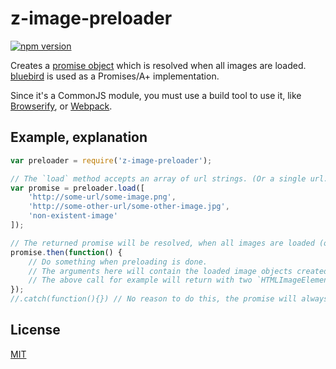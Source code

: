 # z-image-preloader
[![npm version](https://badge.fury.io/js/z-image-preloader.svg)](http://badge.fury.io/js/z-image-preloader)

Creates a [promise object](https://promisesaplus.com/) which is resolved when
all images are loaded. [bluebird](bluebirdjs.com) is used as a Promises/A+ implementation.

Since it's a CommonJS module, you must use a build tool to use it, like [Browserify](http://browserify.org/), or [Webpack](http://webpack.github.io/).

## Example, explanation

```js
var preloader = require('z-image-preloader');

// The `load` method accepts an array of url strings. (Or a single url.)
var promise = preloader.load([
    'http://some-url/some-image.png',
    'http://some-other-url/some-other-image.jpg',
    'non-existent-image'
]);

// The returned promise will be resolved, when all images are loaded (or failed to load)
promise.then(function() {
    // Do something when preloading is done.
    // The arguments here will contain the loaded image objects created by `document.createElement('img')` and possible error `Event` objects.
    // The above call for example will return with two `HTMLImageElement` and an `Event` object.
});
//.catch(function(){}) // No reason to do this, the promise will always resolve. I promise. ;)
```

## License
[MIT](LICENSE)
